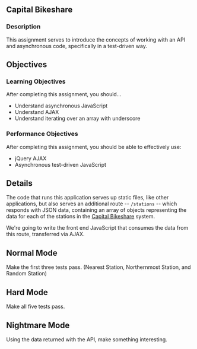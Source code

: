 ## Capital Bikeshare

### Description

This assignment serves to introduce the concepts of working with an API and asynchronous code, specifically in a test-driven way.

## Objectives

### Learning Objectives

After completing this assignment, you should...

* Understand asynchronous JavaScript
* Understand AJAX
* Understand iterating over an array with underscore

### Performance Objectives

After completing this assignment, you should be able to effectively use:

* jQuery AJAX
* Asynchronous test-driven JavaScript

## Details

The code that runs this application serves up static files, like other applications, but also serves an additional route -- `/stations` -- which responds with JSON data, containing an array of objects representing the data for each of the stations in the [Capital Bikeshare](http://capitalbikeshare.com) system.

We're going to write the front end JavaScript that consumes the data from this route, transferred via AJAX.

## Normal Mode

Make the first three tests pass. (Nearest Station, Northernmost Station, and Random Station)

## Hard Mode

Make all five tests pass.

## Nightmare Mode

Using the data returned with the API, make something interesting.
